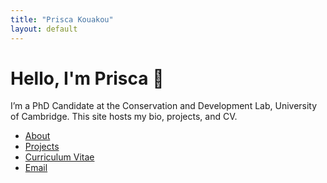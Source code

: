 ```yaml
---
title: "Prisca Kouakou"
layout: default
---
```


# Hello, I'm Prisca 👋

I’m a PhD Candidate at the Conservation and Development Lab, University of Cambridge. This site hosts my bio, projects, and CV.

- [About](about.md)
- [Projects](projects.md)
- [Curriculum Vitae](docs/KouakouCV_August2025.pdf)  <!-- this will work after step 3 -->
- [Email](mailto:you@example.com)

